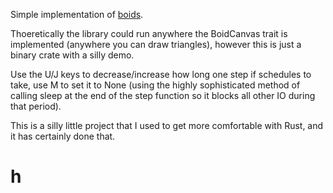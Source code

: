 Simple implementation of [boids](https://en.wikipedia.org/wiki/Boids).


Thoeretically the library could run anywhere the BoidCanvas trait is implemented (anywhere you can draw triangles), however this is just a binary crate with a silly demo.


Use the U/J keys to decrease/increase how long one step if schedules to take, use M to set it to None (using the highly sophisticated method of calling sleep at the end of the step function so it blocks all other IO during that period).


This is a silly little project that I used to get more comfortable with Rust, and it has certainly done that.

# h
